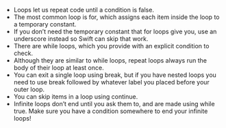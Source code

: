 - Loops let us repeat code until a condition is false.
- The most common loop is for, which assigns each item inside the loop to a temporary constant.
- If you don’t need the temporary constant that for loops give you, use an underscore instead so Swift can skip that work.
- There are while loops, which you provide with an explicit condition to check.
- Although they are similar to while loops, repeat loops always run the body of their loop at least once.
- You can exit a single loop using break, but if you have nested loops you need to use break followed by whatever label you placed before your outer loop.
- You can skip items in a loop using continue.
- Infinite loops don’t end until you ask them to, and are made using while true. Make sure you have a condition somewhere to end your infinite loops!